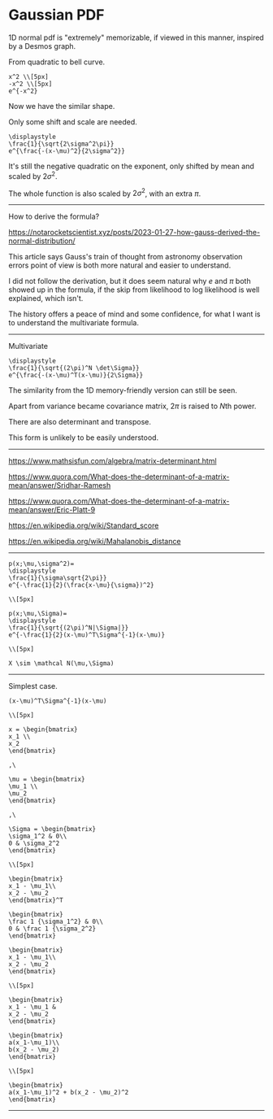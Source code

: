 # Gaussian PDF

1D normal pdf is "extremely" memorizable,
if viewed in this manner,
inspired by a Desmos graph.

From quadratic to bell curve.

```meth
x^2 \\[5px]
-x^2 \\[5px]
e^{-x^2}
```

Now we have the similar shape.

Only some shift and scale are needed.

```meth
\displaystyle
\frac{1}{\sqrt{2\sigma^2\pi}}
e^{\frac{-(x-\mu)^2}{2\sigma^2}}
```

It's still the negative quadratic
on the exponent,
only shifted by mean
and scaled by $2\sigma^2$.

The whole function
is also scaled by $2\sigma^2$,
with an extra $\pi$.

---

How to derive the formula?

https://notarocketscientist.xyz/posts/2023-01-27-how-gauss-derived-the-normal-distribution/

This article says
Gauss's train of thought
from astronomy observation errors
point of view
is both more natural and easier to understand.

I did not follow the derivation,
but it does seem natural
why $e$ and $\pi$ both showed up
in the formula,
if the skip
from likelihood to log likelihood
is well explained,
which isn't.

The history offers
a peace of mind
and some confidence,
for what I want is to understand
the multivariate formula.

---

Multivariate

```meth
\displaystyle
\frac{1}{\sqrt{(2\pi)^N \det\Sigma}}
e^{\frac{-(x-\mu)^T(x-\mu)}{2\Sigma}}
```

The similarity from
the 1D memory-friendly version
can still be seen.

Apart from variance became covariance matrix,
$2\pi$ is raised to $N$th power.

There are also determinant and transpose.

This form is unlikely to be easily understood.

---

https://www.mathsisfun.com/algebra/matrix-determinant.html

https://www.quora.com/What-does-the-determinant-of-a-matrix-mean/answer/Sridhar-Ramesh

https://www.quora.com/What-does-the-determinant-of-a-matrix-mean/answer/Eric-Platt-9

https://en.wikipedia.org/wiki/Standard_score

https://en.wikipedia.org/wiki/Mahalanobis_distance

---

```meth
p(x;\mu,\sigma^2)=
\displaystyle
\frac{1}{\sigma\sqrt{2\pi}}
e^{-\frac{1}{2}(\frac{x-\mu}{\sigma})^2}

\\[5px]

p(x;\mu,\Sigma)=
\displaystyle
\frac{1}{\sqrt{(2\pi)^N|\Sigma|}}
e^{-\frac{1}{2}(x-\mu)^T\Sigma^{-1}(x-\mu)}

\\[5px]

X \sim \mathcal N(\mu,\Sigma)
```

---

Simplest case.

```meth
(x-\mu)^T\Sigma^{-1}(x-\mu)

\\[5px]

x = \begin{bmatrix}
x_1 \\
x_2
\end{bmatrix}

,\

\mu = \begin{bmatrix}
\mu_1 \\
\mu_2
\end{bmatrix}

,\

\Sigma = \begin{bmatrix}
\sigma_1^2 & 0\\
0 & \sigma_2^2
\end{bmatrix}

\\[5px]

\begin{bmatrix}
x_1 - \mu_1\\
x_2 - \mu_2
\end{bmatrix}^T

\begin{bmatrix}
\frac 1 {\sigma_1^2} & 0\\
0 & \frac 1 {\sigma_2^2}
\end{bmatrix}

\begin{bmatrix}
x_1 - \mu_1\\
x_2 - \mu_2
\end{bmatrix}

\\[5px]

\begin{bmatrix}
x_1 - \mu_1 &
x_2 - \mu_2
\end{bmatrix}

\begin{bmatrix}
a(x_1-\mu_1)\\
b(x_2 - \mu_2)
\end{bmatrix}

\\[5px]

\begin{bmatrix}
a(x_1-\mu_1)^2 + b(x_2 - \mu_2)^2
\end{bmatrix}
```

---

<link rel="stylesheet" href="https://cdn.jsdelivr.net/npm/katex@0.16.10/dist/katex.min.css" integrity="sha384-wcIxkf4k558AjM3Yz3BBFQUbk/zgIYC2R0QpeeYb+TwlBVMrlgLqwRjRtGZiK7ww" crossorigin="anonymous">
<script defer src="https://cdn.jsdelivr.net/npm/katex@0.16.10/dist/katex.min.js" integrity="sha384-hIoBPJpTUs74ddyc4bFZSM1TVlQDA60VBbJS0oA934VSz82sBx1X7kSx2ATBDIyd" crossorigin="anonymous"></script>
<script src="https://cainy19com.github.io/katex/format.js"><script>

